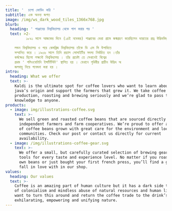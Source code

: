 ```yaml
---
title: '  চলো কোডিং করি '
subtitle: এক অনন্য জগত
image: /img/ws_dark_wood_tiles_1366x768.jpg
blurb:
  heading: ' পাঞ্জাবের বিশ্ববিদ্যালয় থেকে পাশ করার পর '
  text: >2-
         ১৮৯১ সালে আজকের দিনে (১৪ই নভেম্বর) পাঞ্জাবের ভেরা গ্রামে জন্মগ্রহণ করেছিলেন ভারতের প্রত্ন উদ্ভিদবিদ্‌ বীরবল সাহানী । পাঞ্জাবের বিশ্ববিদ্যালয় থেকে পাশ করার পর তিনি গবেষনার জন্য চলে যান লন্ডন বিশ্ববিদ্যলয়ে । পরবর্তী তে

    লন্ডন বিশ্ববিদ্যালয় ও পরে কেমব্রিজ বিশ্ববিদ্যালয় তাঁকে ডি এস সি উপাধিতে
    সম্মানিত করে । ১৯৩৬ সালে তিনি রয়্যাল সোসাইটির সদস্য নির্বাচিত হন ।তাঁর
    কর্মক্ষেত্র ছিলো লক্ষনৌ বিশ্ববিদ্যালয় । তাঁর প্রচেষ্টা তে সেখানেই বিশ্বের
    প্রথম ' পলিওবোটানি ইন্সটিটিউট' স্থাপিত হয় । যেখানে পৃথিবীর প্রাচীন উদ্ভিদ অ
    জলবায়ু নিয়ে গবেষনা করা হয় । 
intro:
  heading: What we offer
  text: >-
    Kaldi is the ultimate spot for coffee lovers who want to learn about their
    java’s origin and support the farmers that grew it. We take coffee
    production, roasting and brewing seriously and we’re glad to pass that
    knowledge to anyone.
products:
  - image: img/illustrations-coffee.svg
    text: >-
      We sell green and roasted coffee beans that are sourced directly from
      independent farmers and farm cooperatives. We’re proud to offer a variety
      of coffee beans grown with great care for the environment and local
      communities. Check our post or contact us directly for current
      availability.
  - image: /img/illustrations-coffee-gear.svg
    text: >-
      We offer a small, but carefully curated selection of brewing gear and
      tools for every taste and experience level. No matter if you roast your
      own beans or just bought your first french press, you’ll find a gadget to
      fall in love with in our shop.
values:
  heading: Our values
  text: >-
    Coffee is an amazing part of human culture but it has a dark side too – one
    of colonialism and mindless abuse of natural resources and human lives. We
    want to turn this around and return the coffee trade to the drink’s
    exhilarating, empowering and unifying nature.
---
```


